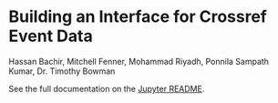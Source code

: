 # Building an Interface for Crossref Event Data
Hassan Bachir, Mitchell Fenner, Mohammad Riyadh, Ponnila Sampath Kumar, Dr. Timothy Bowman  

See the full documentation on the [Jupyter README](https://github.com/tdbowman-CompSci-F2020/crossrefEventData/blob/master/readme.ipynb).

